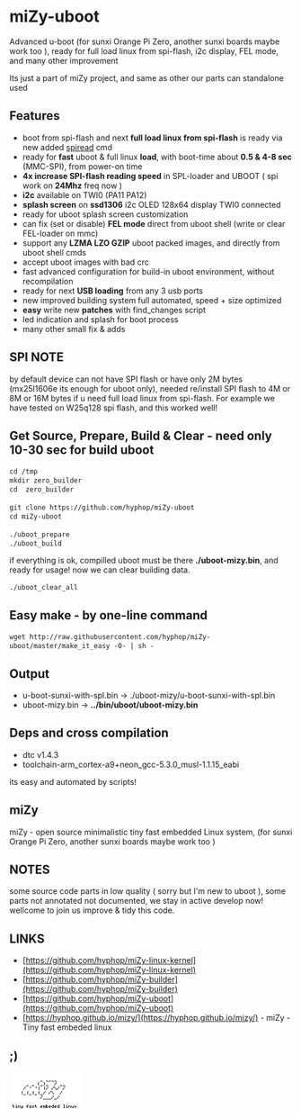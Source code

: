 # miZy-uboot

Advanced u-boot (for sunxi Orange Pi Zero, another sunxi boards maybe work too ), ready for full load linux from spi-flash, i2c display, FEL mode, and many other improvement 

Its just a part of miZy project, and same as other our parts can standalone used

## Features

* boot from spi-flash and next **full load linux from spi-flash** is ready via new added [spiread] cmd
* ready for **fast** uboot & full linux **load**, with boot-time about **0.5 & 4-8 sec** (MMC-SPI), from power-on time
* **4x increase SPI-flash reading speed** in SPL-loader and UBOOT ( spi work on **24Mhz** freq now )
* **i2c** available on TWI0 (PA11 PA12)
* **splash screen** on **ssd1306** i2c OLED 128x64 display TWI0 connected
* ready for uboot splash screen customization
* can fix (set or disable) **FEL mode** direct from uboot shell (write or clear FEL-loader on mmc)
* support any **LZMA LZO GZIP** uboot packed images, and directly from uboot shell cmds
* accept uboot images with bad crc 
* fast advanced configuration for build-in uboot environment, without recompilation
* ready for next **USB loading** from any 3 usb ports
* new improved building system full automated, speed + size optimized 
* **easy** write new **patches** with find_changes script
* led indication and splash for boot process
* many other small fix & adds

[spiread]: https://github.com/hyphop/miZy-uboot/blob/master/docs/spiread.md

## SPI NOTE

by default device can not have SPI flash or have only 2M bytes (mx25l1606e its enough for uboot only),
needed re/install SPI flash to 4M or 8M or 16M bytes if u need  full load linux from spi-flash. For example 
we have tested on W25q128 spi flash, and this worked well!

## Get Source, Prepare, Build & Clear - need only 10-30 sec for build uboot

    cd /tmp
    mkdir zero_builder
    cd  zero_builder

    git clone https://github.com/hyphop/miZy-uboot
    cd miZy-uboot

    ./uboot_prepare
    ./uboot_build

<!--building time test
    echo START; mkdir /tmp/zero_builder; cd /tmp/zero_builder; date ; git clone https://github.com/hyphop/miZy-uboot; cd miZy-uboot; ./uboot_prepare; ./uboot_build; date; echo "END"
-->

if everything is ok, compilled uboot must be there **./uboot-mizy.bin**, and ready for usage!
now we can clear building data.

    ./uboot_clear_all

## Easy make - by one-line command

    wget http://raw.githubusercontent.com/hyphop/miZy-uboot/master/make_it_easy -O- | sh -

## Output

* u-boot-sunxi-with-spl.bin -> ./uboot-mizy/u-boot-sunxi-with-spl.bin
* uboot-mizy.bin -> **../bin/uboot/uboot-mizy.bin**
    
## Deps and cross compilation

* dtc v1.4.3
* toolchain-arm_cortex-a9+neon_gcc-5.3.0_musl-1.1.15_eabi

its easy and automated by scripts!

## miZy 
 
miZy - open source minimalistic tiny fast embedded Linux system, (for sunxi Orange Pi Zero, another sunxi boards maybe work too )

## NOTES

some source code parts in low quality ( sorry but I'm new to uboot ), some parts not annotated not documented, we stay in active develop now! wellcome to join us improve & tidy this code.

## LINKS

- [https://github.com/hyphop/miZy-linux-kernel](https://github.com/hyphop/miZy-linux-kernel)
- [https://github.com/hyphop/miZy-builder](https://github.com/hyphop/miZy-builder)
- [https://github.com/hyphop/miZy-uboot](https://github.com/hyphop/miZy-uboot)
- [https://hyphop.github.io/mizy/](https://hyphop.github.io/mizy/) - miZy - Tiny fast embeded linux

## ;)

![miZy](pics/miZy.logo.bw128x64x2.png)
